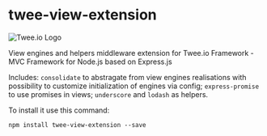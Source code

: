 # twee-view-extension

![Twee.io Logo](https://s3.eu-central-1.amazonaws.com/meshin/public/twee.io.png)

View engines and helpers middleware extension for Twee.io Framework - MVC Framework for Node.js based on Express.js

Includes: `consolidate` to abstragate from view engines realisations with possibility to customize initialization of engines via config; `express-promise` to use promises in views; `underscore` and `lodash` as helpers.

To install it use this command:

```
npm install twee-view-extension --save
```
